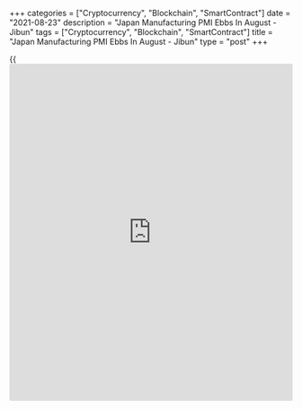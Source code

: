 +++
categories = ["Cryptocurrency", "Blockchain", "SmartContract"]
date = "2021-08-23"
description = "Japan Manufacturing PMI Ebbs In August - Jibun"
tags = ["Cryptocurrency", "Blockchain", "SmartContract"]
title = "Japan Manufacturing PMI Ebbs In August - Jibun"
type = "post"
+++

{{<iframe id="large-banner" src="https://www.bounty.group/#slide=6.0" width="100%" height="600" scrolling="no" style="border: 0px solid rgb(216, 221, 230); border-radius: 3px;">}}

The manufacturing sector in Japan continued to expand in August, albeit
at a slower rate, the latest survey from Jibun Bank showed on Monday
with a manufacturing PMI score of 52.4.

That's down from 53.0 in July, although it remains above the boom-or-
bust line of 50 that separates expansion from contraction.

New order inflows saw a sustained increase, although the pace of growth
was the slowest since January, while severe supply chain disruption
hampered the receipt of inputs for production.

Nonetheless, manufacturers were confident that demand would continue to
increase, with expectations regarding future output remaining strong,
which encouraged firms to increase staffing levels at the quickest pace
since January 2020. That said, the overall degree of optimism was the
softest for 13 months.

The survey also showed that the services PMI fell from 46.4 in July to
43.5 in August, while the composite slipped from 48.8 in July to 45.9
this month.

For comments and feedback [contact](https://www.playgroundfx.com/contact/): editorial@rtt[news](https://www.letsplayfx.com/blog/forex-news-website/).com

[Economic News][1]

 **What parts of the world are seeing the best (and worst) economic
performances lately? Click[here][2] to check out our [Econ Scorecard][2]
and find out! See up-to-the-moment [ranking](https://www.playgroundfx.com/blog/crypto-exchange-ranking/)s for the best and worst
performers in [GDP][3], [unemployment rate][4], [inflation][2] and much
more.**

   1. www.rtt[news](https://www.letsplayfx.com/blog/forex-news-website/).com/Content/EconomicNews.aspx
   2. www.rtt[news](https://www.letsplayfx.com/blog/forex-news-website/).com/economic-scorecard/world-rank/CPI/highest-performance.aspx
   3. www.rtt[news](https://www.letsplayfx.com/blog/forex-news-website/).com/economic-scorecard/world-rank/GDP/highest-performance.aspx
   4. www.rtt[news](https://www.letsplayfx.com/blog/forex-news-website/).com/economic-scorecard/world-rank/unemployment-rate/lowest-performance.aspx